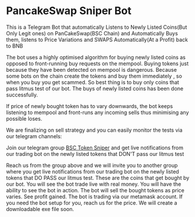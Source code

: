 # PancakeSwap Sniper Bot
This is a Telegram Bot that automatically Listens to Newly Listed Coins(But Only Legit ones) on PanCakeSwap(BSC Chain) and Automatically Buys them, listens to Price Variations and SWAPS Automatically(At a Profit) back to BNB 

The bot uses a highly optimised algorithm for buying newly listed coins as opposed to front-running buy requests on the mempool. Buying tokens just because they have been detected on mempool is dangerous.  Because some bots on the chain create the tokens and buy them immediately , so when you buy you get scammed. So best thing is to buy only coins that pass litmus test of our bot. The buys of newly listed coins has been done successfully. 

If price of newly bought token has to vary downwards, the bot keeps listening to mempool and front-runs any incoming sells thus minimising any possible loses.  

We are finalizing on sell strategy and you can easily monitor the tests via our telegram channels: 

Join our telegram group [BSC Token Sniper](https://t.me/joinchat/8qCzm-OdWfVhMzNk) and get live notifications from our trading bot on the newly listed tokens that DON'T pass our litmus test

Reach us from the group above and we will invite you to another group where you get live notifications from our trading bot on the newly listed tokens that DO PASS our litmus test. These are the coins that get bought by our bot. You will see the bot trade live with real money. You will have the ability to see the bot in action. The bot will sell the bought tokens as price varies. See profit gained. The bot is trading via our metamask account. If you need the bot setup for you, reach us for the price.  We will create a downloadable exe file soon. 

